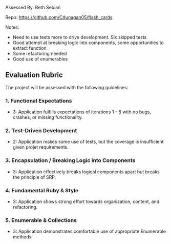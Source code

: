 Assessed By: Beth Sebian

Repo: https://github.com/Cdunagan05/flash_cards

Notes:
- Need to use tests more to drive development. Six skipped tests
- Good attempt at breaking logic into components, some opportunities to extract function
- Some refactoring needed
- Good use of enumerables

## Evaluation Rubric

The project will be assessed with the following guidelines:

### 1. Functional Expectations
* 3: Application fulfills expectations of iterations 1 - 6 with no bugs, crashes, or missing functionality.

### 2. Test-Driven Development
* 2: Application makes some use of tests, but the coverage is insufficient given projet requirements.

### 3. Encapsulation / Breaking Logic into Components
* 3: Application effectively breaks logical components apart but breaks the principle of SRP.

### 4. Fundamental Ruby & Style
* 3:  Application shows strong effort towards organization, content, and refactoring.

### 5. Enumerable & Collections
* 3: Application demonstrates comfortable use of appropriate Enumerable methods
